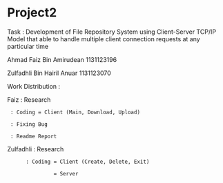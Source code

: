 # Project2


Task : Development of File Repository System using Client-Server TCP/IP Model that able to handle multiple client connection requests at any particular time


Ahmad Faiz Bin Amirudean 1131123196

Zulfadhli Bin Hairil Anuar 1131123070


Work Distribution : 

Faiz : Research

     : Coding = Client (Main, Download, Upload)
     
     : Fixing Bug     
     
     : Readme Report
     
     
Zulfadhli : Research

          : Coding = Client (Create, Delete, Exit)
          
                   = Server

